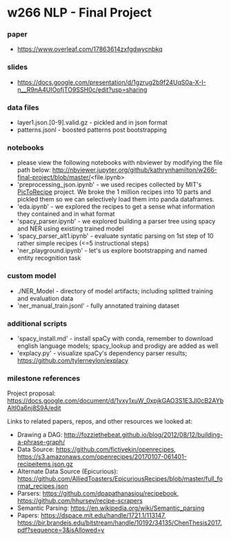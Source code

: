 # w266 NLP - Final Project

### paper
* https://www.overleaf.com/17863614zxfgdwycnbkq

### slides
* https://docs.google.com/presentation/d/1gzrug2b9f24UqS0a-X-I-n__R9nA4UIOofjTO9SSH0c/edit?usp=sharing

### data files
* layer1.json.[0-9].valid.gz - pickled and in json format 
* patterns.jsonl - boosted patterns post bootstrapping 

### notebooks
* please view the following notebooks with nbviewer by modifying the file path below:
http://nbviewer.jupyter.org/github/kathrynhamilton/w266-final-project/blob/master/<file.ipynb>
* 'preprocessing_json.ipynb' - we used recipes collected by MIT's [PicToRecipe](http://pic2recipe.csail.mit.edu/) project. We broke the 1 million recipes into 10 parts and pickled them so we can selectively load them into panda dataframes. 
* 'eda.ipynb' - we explored the recipes to get a sense what information they contained and in what format 
* 'spacy_parser.ipynb' - we explored building a parser tree using spacy and NER using existing trained model
* 'spacy_parser_alt1.ipynb' - evaluate syntatic parsing on 1st step of 10 rather simple recipes (<=5 instructional steps)
* 'ner_playground.ipynb' - let's us explore bootstrapping and named entity recognition task

### custom model
* ./NER_Model - directory of model artifacts; including splitted training and evaluation data
* 'ner_manual_train.jsonl' - fully annotated training dataset

### additional scripts
* 'spacy_install.md' - install spaCy with conda, remember to download english language models; spacy_lookup and prodigy are added as well
* 'explacy.py' - visualize spaCy's dependency parser results; https://github.com/tylerneylon/explacy

### milestone references

Project proposal: https://docs.google.com/document/d/1vxy1xuW_0xpjkGAO3S1E3Jl0cB2AYbAltI0a6nj8S9A/edit

Links to related papers, repos, and other resources we looked at:
* Drawing a DAG: http://fozziethebeat.github.io/blog/2012/08/12/building-a-phrase-graph/
* Data Source: https://github.com/fictivekin/openrecipes, https://s3.amazonaws.com/openrecipes/20170107-061401-recipeitems.json.gz
* Alternate Data Source (Epicurious): https://github.com/AlliedToasters/EpicuriousRecipes/blob/master/full_format_recipes.json
* Parsers: https://github.com/dpapathanasiou/recipebook, https://github.com/hhursev/recipe-scrapers
* Semantic Parsing: https://en.wikipedia.org/wiki/Semantic_parsing
* Papers: https://dspace.mit.edu/handle/1721.1/113147, https://bir.brandeis.edu/bitstream/handle/10192/34135/ChenThesis2017.pdf?sequence=3&isAllowed=y
